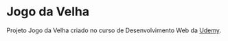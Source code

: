 <h1>Jogo da Velha</h1>
<p> Projeto Jogo da Velha criado no curso de Desenvolvimento Web da <a href="https://www.udemy.com/">Udemy</a>.</p>
